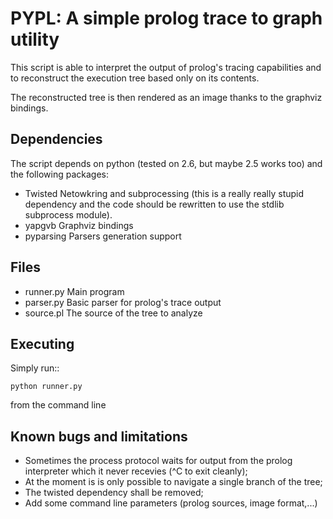 PYPL: A simple prolog trace to graph utility
============================================

This script is able to interpret the output of prolog's tracing capabilities
and to reconstruct the execution tree based only on its contents.

The reconstructed tree is then rendered as an image thanks to the graphviz
bindings.


Dependencies
------------

The script depends on python (tested on 2.6, but maybe 2.5 works too) and the
following packages:

 * Twisted      Netowkring and subprocessing (this is a really really stupid
                dependency and the code should be rewritten to use the stdlib
                subprocess module).
 * yapgvb       Graphviz bindings
 * pyparsing    Parsers generation support


Files
-----

 * runner.py    Main program
 * parser.py    Basic parser for prolog's trace output
 * source.pl    The source of the tree to analyze


Executing
---------

Simply run::

    python runner.py

from the command line


Known bugs and limitations
--------------------------

 * Sometimes the process protocol waits for output from the prolog interpreter
   which it never recevies (^C to exit cleanly);
 * At the moment is is only possible to navigate a single branch of the tree;
 * The twisted dependency shall be removed;
 * Add some command line parameters (prolog sources, image format,...)

